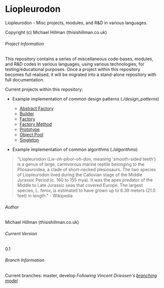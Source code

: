 Liopleurodon
===

Liopleurodon - Misc projects, modules, and R&D in various languages.

Copyright (c) Michael Hillman (thisishillman.co.uk)
 
###### Project Information

This repository contains a series of miscellaneous code-bases, modules, and R&D codes in various languages,
using various technologies, for testing/educational purposes. Once a project within this repository becomes
full realised, it will be migrated into a stand-alone repository with full documentation.

Current projects within this repository:

+ Example implementation of common design patterns (_./design_patterns_)
	+ [Abstract Factory](https://github.com/CaptainHillman/Liopleurodon/tree/develop/design_patterns/src/main/java/uk/co/thisishillman/abstract_factory)
	+ [Builder](https://github.com/CaptainHillman/Liopleurodon/tree/develop/design_patterns/src/main/java/uk/co/thisishillman/builder)
	+ [Factory](https://github.com/CaptainHillman/Liopleurodon/tree/develop/design_patterns/src/main/java/uk/co/thisishillman/factory)
	+ [Factory Method](https://github.com/CaptainHillman/Liopleurodon/tree/develop/design_patterns/src/main/java/uk/co/thisishillman/factory_method)
	+ [Prototype](https://github.com/CaptainHillman/Liopleurodon/tree/develop/design_patterns/src/main/java/uk/co/thisishillman/prototype)
	+ [Object Pool](https://github.com/CaptainHillman/Liopleurodon/tree/develop/design_patterns/src/main/java/uk/co/thisishillman/object_pool)
	+ [Singleton](https://github.com/CaptainHillman/Liopleurodon/tree/develop/design_patterns/src/main/java/uk/co/thisishillman/singleton)

+ Example implementation of common algorithms (_./algorithms_)

> "Liopleurodon (_Lie-oh-ploor-oh-don_, meaning 'smooth-sided teeth') is a genus of large, carnivorous
> marine reptile belonging to the Pliosauroidea, a clade of short-necked plesiosaurs. The two species of
> Liopleurodon lived during the Callovian stage of the Middle Jurassic Period (c. 160 to 155 mya). It was
> the apex predator of the Middle to Late Jurassic seas that covered Europe. The largest species, 
> L. ferox, is estimated to have grown up to 6.39 meters (21.0 feet) in length." - Wikipedia


###### Author
Michael Hillman (thisishillman.co.uk)


###### Current Version
0.1


###### Branch Information
Current branches: master, develop
	_Following Vincent Driessen's [branching model](http://nvie.com/posts/a-successful-git-branching-model/)_
